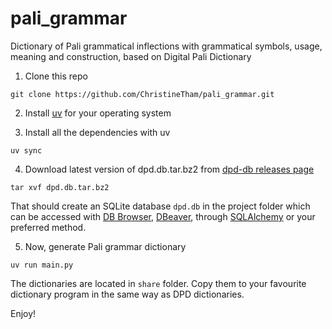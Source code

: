 # pali_grammar

Dictionary of Pali grammatical inflections with grammatical symbols, usage, meaning and construction, based on Digital Pali Dictionary

1. Clone this repo

```shell
git clone https://github.com/ChristineTham/pali_grammar.git
```

2. Install [uv](https://docs.astral.sh/uv/) for your operating system

3. Install all the dependencies with uv

```shell
uv sync
```

4. Download latest version of dpd.db.tar.bz2 from [dpd-db releases page](https://github.com/digitalpalidictionary/dpd-db/releases)

```shell
tar xvf dpd.db.tar.bz2
```

That should create an SQLite database `dpd.db` in the project folder which can be accessed with [DB Browser](https://sqlitebrowser.org/), [DBeaver](https://dbeaver.io/), through [SQLAlchemy](https://www.sqlalchemy.org/) or your preferred method.

5. Now, generate Pali grammar dictionary

```shell
uv run main.py
```

The dictionaries are located in `share` folder. Copy them to your favourite dictionary program in the same way as DPD dictionaries.

Enjoy!
